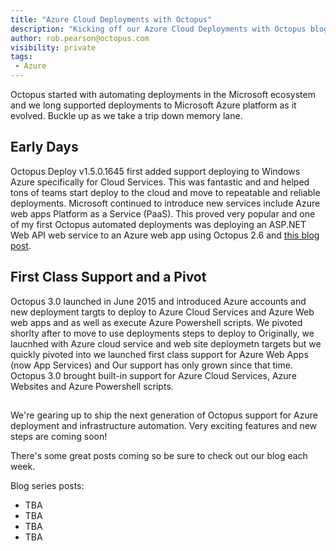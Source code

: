 ```yaml
---
title: "Azure Cloud Deployments with Octopus"
description: "Kicking off our Azure Cloud Deployments with Octopus blog series looking at the breadth of options currently available."
author: rob.pearson@octopus.com
visibility: private
tags:
 - Azure
---
```


Octopus started with automating deployments in the Microsoft ecosystem and we long supported deployments to Microsoft Azure platform as it evolved. Buckle up as we take a trip down memory lane.

## Early Days

Octopus Deploy v1.5.0.1645 first added support deploying to Windows Azure specifically for Cloud Services. This was fantastic and and helped tons of teams start deploy to the cloud and move to repeatable and reliable deployments. Microsoft continued to introduce new services include Azure web apps Platform as a Service (PaaS). This proved very popular and one of my first Octopus automated deployments was deploying an ASP.NET Web API web service to an Azure web app using Octopus 2.6 and [this blog post](https://octopus.com/blog/deploy-aspnet-applications-to-azure-websites). 

## First Class Support and a Pivot

Octopus 3.0 launched in June 2015 and introduced Azure accounts and new deployment targts to deploy to Azure Cloud Services and Azure Web web apps and as well as execute Azure Powershell scripts. We pivoted shorlty after to move to use deployments steps to deploy to Originally, we laucnhed with Azure cloud service and web site deploymetn targets but we quickly pivoted into we launched first class support for Azure Web Apps (now App Services) and Our support has only grown since that time. Octopus 3.0 brought built-in support for Azure Cloud Services, Azure Websites and Azure Powershell scripts. 

## 



We're gearing up to ship the next generation of Octopus support for Azure deployment and infrastructure automation. Very exciting features and new steps are coming soon!

There's some great posts coming so be sure to check out our blog each week.  

Blog series posts:

* TBA 
* TBA
* TBA
* TBA